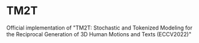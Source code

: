 # TM2T
Official implementation of "TM2T: Stochastic and Tokenized Modeling for the Reciprocal Generation of 3D Human Motions and Texts (ECCV2022)"
